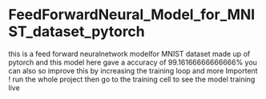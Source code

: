 # FeedForwardNeural_Model_for_MNIST_dataset_pytorch
this is a feed forward neuralnetwork modelfor MNIST dataset made up of pytorch  and this model here gave a accuracy of 99.16166666666666% you can also so improve this by increasing the training loop and more Importent !  run the whole project then go to the training cell to see the model training live

